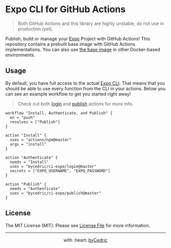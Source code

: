 # Expo CLI for GitHub Actions

> Both GitHub Actions and this library are highly unstable, do not use in production (yet).

Publish, build or manage your [Expo](https://expo.io) Project with GitHub Actions!
This repository contains a prebuilt base image with GitHub Actions implementations.
You can also use [the base image](base) in other Docker-based environments.

## Usage

By default, you have full access to the actual [Expo CLI](https://docs.expo.io/versions/latest/workflow/expo-cli).
That means that you should be able to use every function from the CLI in your actions.
Below you can see an example workflow to get you started right away!

> Check out both [login](./login) and [publish](./publish) actions for more info.

```hcl
workflow "Install, Authenticate, and Publish" {
  on = "push"
  resolves = ["Publish"]
}

action "Install" {
  uses = "actions/npm@master"
  args = "install"
}

action "Authenticate" {
  needs = "Install"
  uses = "bycedric/ci-expo/login@master"
  secrets = ["EXPO_USERNAME", "EXPO_PASSWORD"]
}

action "Publish" {
  needs = "Authenticate"
  uses = "bycedric/ci-expo/publish@master"
}
```

## License

The MIT License (MIT). Please see [License File](LICENSE.md) for more information.

--- ---

<p align="center">
    with :heart: <a href="https://bycedric.com" target="_blank">byCedric</a>
</p>
